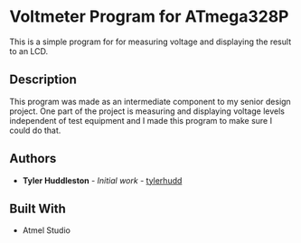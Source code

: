 # Voltmeter Program for ATmega328P

This is a simple program for for measuring voltage and displaying the result to an LCD.

## Description
This program was made as an intermediate component to my senior design project.  One part of the project is measuring and displaying voltage levels independent of test equipment and I made this program to make sure I could do that.

## Authors

* **Tyler Huddleston** - *Initial work* - [tylerhudd](https://github.com/tylerhudd)

## Built With
* Atmel Studio